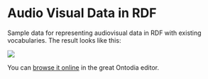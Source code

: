 # Audio Visual Data in RDF

Sample data for representing audiovisual data in RDF with existing vocabularies. The result looks like this:

![](/Users/ktk/workspace/private/audiovisual/doc/sense8.png)

You can [browse it online](http://app.ontodia.org/diagram?sharedDiagram=rgkhof9sn1di97rijdmljegj31) in the great Ontodia editor.